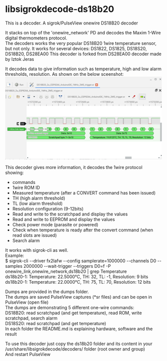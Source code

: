 # libsigrokdecode-ds18b20
This is a decoder. A sigrok/PulseView onewire DS18B20 decoder  

It stacks on top of the 'onewire_network' PD and decodes the Maxim 1-Wire digital thermometers protocol.  
The decoders works the very popular DS18B20 1wire temperature sensor, but not only. 
It works for several devices: DS1822, DS1825, DS18S20, DS18B20, DS28EA00
This decoder is forked from DS28EA00 decoder made by Iztok Jeras  

It decodes data to give information such as temperature, high and low alarm thresholds, resolution. As shown on the below sceenshot:
 <img src="https://github.com/villeneuve/libsigrokdecode-ds18b20/blob/main/screenshots/Screenshot%202021-10-01%2014.06.33.png">
 
This decoder gives more information, it decodes the 1wire protocol showing:
- commands
- 1wire ROM ID
- Measured temperature (after a CONVERT command has been issued)
- TH (high alarm threshold)
- TL (low alarm threshold)
- Resolution configuration (9-12bits)
- Read and write to the scratchpad and display the values
- Read and write to EEPROM and display the values
- Check power mode (parasite or powered)
- Check when temperature is ready after the convert command (when read slots are issued)
- Search alarm

It works with sigrok-cli as well.   
Example:  
$ sigrok-cli --driver fx2lafw --config samplerate=1000000 --channels D0 --samples 2000000 --wait-trigger --triggers D0=f -P onewire_link,onewire_network,ds18b20 | grep Temperature  
ds18b20-1: Temperature: 22.5000°C, TH: 32, TL: -1, Resolution: 9 bits  
ds18b20-1: Temperature: 22.0000°C, TH: 75, TL: 70, Resolution: 12 bits  

Dumps are provided in the dumps folder.  
The dumps are saved PulseView captures (*sr files) and can be open in PulseView (open file)  
The dumps are demonstrating 5 different one-wire commands:  
DS18B20: read scratchpad (and get temperature), read ROM, write scratchpad, search alarm  
DS18S20: read scratchpad (and get temperature)  
In each folder the README.md is explaining hardware, software and the result  

To use this decoder just copy the ds18b20 folder and its content in your /usr/share/libsigrokdecode/decoders/ folder (root owner and group)  
And restart PulseView  
